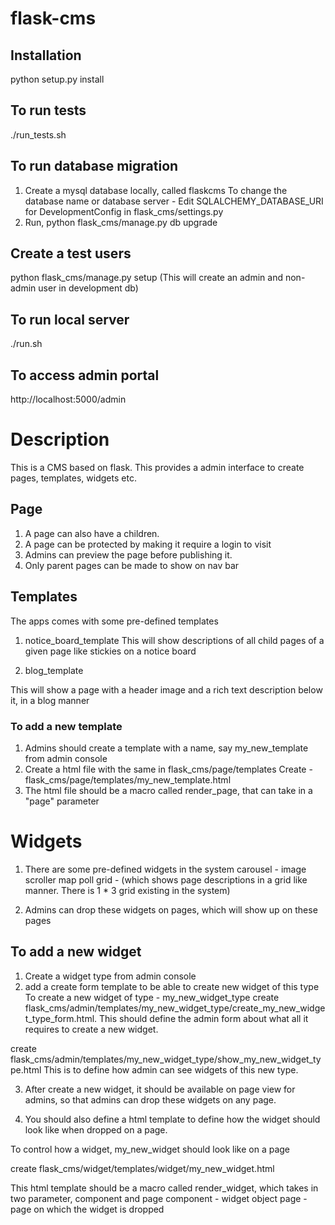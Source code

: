 # flask-cms

## Installation

python setup.py install

## To run tests

./run_tests.sh

## To run database migration

1. Create a mysql database locally, called flaskcms
To change the database name or database server - Edit SQLALCHEMY_DATABASE_URI for DevelopmentConfig in flask_cms/settings.py
2. Run, python flask_cms/manage.py db upgrade

## Create a test users

python flask_cms/manage.py setup
(This will create an admin and non-admin user in development db)

## To run local server

./run.sh

## To access admin portal

http://localhost:5000/admin

# Description

This is a CMS based on flask. This provides a admin interface to create pages, templates, widgets etc.


## Page

1. A page can also have a children.
2. A page can be protected by making it require a login to visit
3. Admins can preview the page before publishing it.
4. Only parent pages can be made to show on nav bar

## Templates

The apps comes with some pre-defined templates
1. notice_board_template
This will show descriptions of all child pages of a given page like stickies on a notice board

2. blog_template

This will show a page with a header image and a rich text description below it, in a blog manner

### To add a new template

1. Admins should create a template with a name, say my_new_template from admin console
2. Create a html file with the same in flask_cms/page/templates
  Create - flask_cms/page/templates/my_new_template.html
3. The html file should be a macro called render_page, that can take in a "page" parameter

# Widgets

1. There are some pre-defined widgets in the system
carousel - image scroller
map
poll
grid - (which shows page descriptions in a grid like manner. There is 1 * 3 grid existing in the system)

2. Admins can drop these widgets on pages, which will show up on these pages

## To add a new widget

1.  Create a widget type from admin console
2. add a create form template to be able to create new widget of this type
To create a new widget of type - my_new_widget_type
create flask_cms/admin/templates/my_new_widget_type/create_my_new_widget_type_form.html.
This should define the admin form about what all it requires to create a new widget.

create flask_cms/admin/templates/my_new_widget_type/show_my_new_widget_type.html
This is to define how admin can see widgets of this new type.

3. After create a new widget, it should be available on page view for admins, so that
admins can drop these widgets on any page.

4. You should also define a html template to define how the widget should look like
when dropped on a page.

To control how a widget, my_new_widget should look like on a page

create flask_cms/widget/templates/widget/my_new_widget.html

This html template should be a macro called render_widget, which takes in two parameter, component and page
component - widget object
page - page on which the widget is dropped

